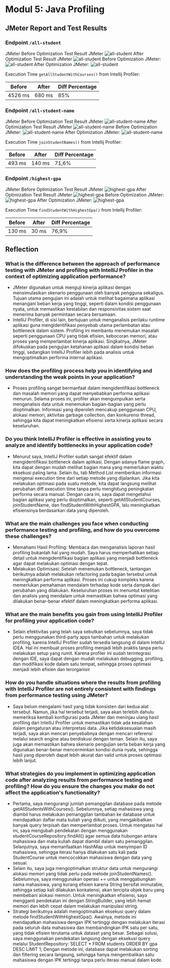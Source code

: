 # Modul 5: Java Profiling
## JMeter Report and Test Results
### **Endpoint** `/all-student`
JMeter
Before Optimization Test Result JMeter
<img src="src/images/testresults1.jpg" alt="all-student">
After Optimization Test Result JMeter
<img src="src/images/testresults1optimize.jpg" alt="all-student">
Before Optimization JMeter:
<img src="src/images/jmeter_allstudent.jpg" alt="all-student"/>
After Optimization JMeter:
<img src="src/images/jmeter_allstudent_after.jpg" alt="all-student"/>

Execution Time `getAllStudentWithCourses()` from Intellij Profiler:

| Before | After  | Diff Percentage |
| -- |--------|-----------------|
| 4526 ms | 680 ms | 85%             |

### **Endpoint** `/all-student-name`
JMeter
Before Optimization Test Result JMeter
<img src="src/images/testresults2.jpg" alt="all-student-name">
After Optimization Test Result JMeter
<img src="src/images/testresults2optimize.jpg" alt="all-student-name">
Before Optimization JMeter:
<img src="src/images/jmeter_allstudentname.jpg" alt="all-student-name"/>
After Optimization JMeter:
<img src="src/images/jmeter_allstudentsname_after.jpg" alt="all-student-name"/>

Execution Time `joinStudentNames()` from Intellij Profiler:

| Before | After  | Diff Percentage |
|--------|--------|-----------------|
| 493 ms | 140 ms | 71,6%           |

### **Endpoint** `/highest-gpa`
JMeter
Before Optimization Test Result JMeter
<img src="src/images/testresults3.jpg" alt="highest-gpa">
After Optimization Test Result JMeter
<img src="src/images/testresults3optimize.jpg" alt="highest-gpa">
Before Optimization JMeter:
<img src="src/images/jmeter_highestgpa.jpg" alt="highest-gpa"/>
After Optimization JMeter:
<img src="src/images/after_jmeter_gpa.jpg" alt="highest-gpa"/>

Execution Time `findStudentWithHighestGpa()` from Intellij Profiler:

| Before | After | Diff Percentage |
|--------|-------|-----------------|
| 130 ms | 30 ms | 76,9%           |

## Reflection
### What is the difference between the approach of performance testing with JMeter and profiling with IntelliJ Profiler in the context of optimizing application performance?
- JMeter digunakan untuk menguji kinerja aplikasi dengan mensimulasikan skenario penggunaan oleh banyak pengguna sekaligus. Tujuan utama pengujian ini adalah untuk melihat bagaimana aplikasi menangani beban kerja yang tinggi, seperti dalam kondisi penggunaan nyata, untuk memastikan kestabilan dan responsivitas sistem saat menerima banyak permintaan secara bersamaan.
- IntelliJ Profiler, di sisi lain, bertujuan untuk menganalisis perilaku runtime aplikasi guna mengidentifikasi penyebab utama perlambatan atau bottleneck dalam sistem. Profiling ini membantu menemukan masalah seperti penggunaan CPU yang tidak efisien, kebocoran memori, atau proses yang memperlambat kinerja aplikasi.
  Singkatnya, JMeter difokuskan pada pengujian ketahanan aplikasi dalam kondisi beban tinggi, sedangkan IntelliJ Profiler lebih pada analisis untuk mengoptimalkan performa internal aplikasi.
### How does the profiling process help you in identifying and understanding the weak points in your application?
- Proses profiling sangat bermanfaat dalam mengidentifikasi bottleneck dan masalah memori yang dapat menyebabkan performa aplikasi menurun. Selama proses ini, profiler akan mengumpulkan serta menganalisis data untuk menemukan bagian-bagian yang perlu dioptimalkan. Informasi yang diperoleh mencakup penggunaan CPU, alokasi memori, aktivitas garbage collection, dan konkurensi thread, sehingga kita dapat meningkatkan efisiensi serta kinerja aplikasi secara keseluruhan.
### Do you think IntelliJ Profiler is effective in assisting you to analyze and identify bottlenecks in your application code?
- Menurut saya, IntelliJ Profiler sudah sangat efektif dalam mengidentifikasi bottleneck dalam aplikasi. Dengan adanya flame graph, kita dapat dengan mudah melihat bagian mana yang memerlukan waktu eksekusi paling lama. Selain itu, tab Method List memberikan informasi mengenai execution time dari setiap metode yang dijalankan. Jika kita melakukan optimasi pada suatu metode, kita dapat langsung melihat perubahan diff execution time tanpa perlu menghitung peningkatan performa secara manual. Dengan cara ini, saya dapat mengetahui bagian aplikasi yang perlu dioptimalkan, seperti getAllStudentCourses, joinStudentName, dan findStudentWithHighestGPA, lalu meningkatkan efisiensinya berdasarkan data yang diperoleh.
### What are the main challenges you face when conducting performance testing and profiling, and how do you overcome these challenges?
- Memahami Hasil Profiling: Membaca dan menganalisis laporan hasil profiling bukanlah hal yang mudah. Saya harus memperhatikan setiap detail untuk mengidentifikasi bagian aplikasi yang menjadi bottleneck agar dapat melakukan optimasi dengan tepat.
- Melakukan Optimisasi: Setelah menemukan bottleneck, tantangan berikutnya adalah melakukan refactoring pada bagian tersebut untuk meningkatkan performa aplikasi. Proses ini cukup kompleks karena memerlukan pemahaman mendalam terhadap kode serta dampak dari perubahan yang dilakukan.
Keseluruhan proses ini menuntut ketelitian dan analisis yang mendalam untuk memastikan bahwa optimasi yang dilakukan benar-benar efektif dalam meningkatkan performa aplikasi.
### What are the main benefits you gain from using IntelliJ Profiler for profiling your application code?
- Selain efektivitas yang telah saya sebutkan sebelumnya, saya tidak perlu menggunakan third-party apps tambahan untuk melakukan profiling, karena IntelliJ Profiler sudah tersedia langsung di dalam IntelliJ IDEA. Hal ini membuat proses profiling menjadi lebih praktis tanpa perlu melakukan setup yang rumit. Karena profiler ini sudah terintegrasi dengan IDE, saya dapat dengan mudah melakukan debugging, profiling, dan modifikasi kode dalam satu tempat, sehingga proses optimasi menjadi lebih efisien dan terorganisir
### How do you handle situations where the results from profiling with IntelliJ Profiler are not entirely consistent with findings from performance testing using JMeter?
- Saya belum mengalami hasil yang tidak konsisten dari kedua alat tersebut. Namun, jika hal tersebut terjadi, saya akan terlebih dahulu memeriksa kembali konfigurasi pada JMeter dan meninjau ulang hasil profiling dari IntelliJ Profiler untuk memastikan tidak ada kesalahan dalam pengaturan atau interpretasi data. Jika ketidaksesuaian masih terjadi, saya akan mencari penyebabnya dengan mencari referensi melalui search engine atau berdiskusi dengan teman. Selain itu, saya juga akan memastikan bahwa skenario pengujian serta beban kerja yang digunakan benar-benar mencerminkan kondisi dunia nyata, sehingga hasil yang diperoleh dapat lebih akurat dan valid untuk proses optimasi lebih lanjut. 
### What strategies do you implement in optimizing application code after analyzing results from performance testing and profiling? How do you ensure the changes you make do not affect the application's functionality?
- Pertama, saya mengurangi jumlah pemanggilan database pada metode getAllStudentsWithCourses(). Sebelumnya, setiap mahasiswa yang diambil harus melakukan pemanggilan tambahan ke database untuk mendapatkan daftar mata kuliah yang diikuti, yang mengakibatkan banyak query terpisah dan memperlambat proses. Untuk mengatasi hal ini, saya mengubah pendekatan dengan menggunakan studentCourseRepository.findAll() agar semua data hubungan antara mahasiswa dan mata kuliah dapat diambil dalam satu pemanggilan. Selanjutnya, saya memanfaatkan HashMap untuk menyimpan ID mahasiswa, sehingga iterasi hanya dilakukan satu kali pada StudentCourse untuk mencocokkan mahasiswa dengan data yang sesuai.
- Selain itu, saya juga mengoptimalkan struktur data untuk mengurangi alokasi memori yang tidak perlu pada metode joinStudentNames(). Sebelumnya, saya menggunakan operasi += untuk menggabungkan nama mahasiswa, yang kurang efisien karena String bersifat immutable, sehingga setiap kali dilakukan konkatensi, akan tercipta objek baru yang membebani alokasi memori. Untuk meningkatkan efisiensi, saya mengganti pendekatan ini dengan StringBuilder, yang lebih hemat memori dan lebih cepat dalam melakukan manipulasi string.
- Strategi berikutnya adalah mengoptimalkan eksekusi query dalam metode findStudentWithHighestGpa(). Awalnya, metode ini mendapatkan mahasiswa dengan IPK tertinggi dengan melakukan iterasi pada seluruh data mahasiswa dan membandingkan IPK satu per satu, yang tidak efisien terutama untuk dataset yang besar. Sebagai solusi, saya menggunakan pendekatan langsung dengan eksekusi query melalui StudentRepository: SELECT * FROM students ORDER BY gpa DESC LIMIT 1; Dengan metode ini, database dapat melakukan sorting dan filtering secara langsung, sehingga hanya mengembalikan satu mahasiswa dengan IPK tertinggi tanpa perlu iterasi manual dalam kode.